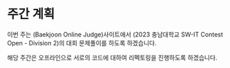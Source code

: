 # 주간 계획

이번 주는 (Baekjoon Online Judge)사이트에서 (2023 충남대학교 SW-IT Contest Open - Division 2)의 대회 문제풀이를 하도록 하겠습니다.

해당 주간은 오프라인으로 서로의 코드에 대하여 리펙토링을 진행하도록 하겠습니다.  
